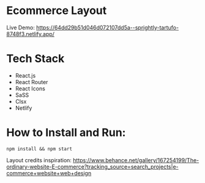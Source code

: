 # Ecommerce Layout

Live Demo: https://64dd29b51d046d072107dd5a--sprightly-tartufo-8748f3.netlify.app/

# Tech Stack

- React.js
- React Router
- React Icons
- SaSS
- Clsx
- Netlify

# How to Install and Run:

`npm install && npm start`

Layout credits inspiration:
https://www.behance.net/gallery/167254199/The-ordinary-website-E-commerce?tracking_source=search_projects|e-commerce+website+web+design
